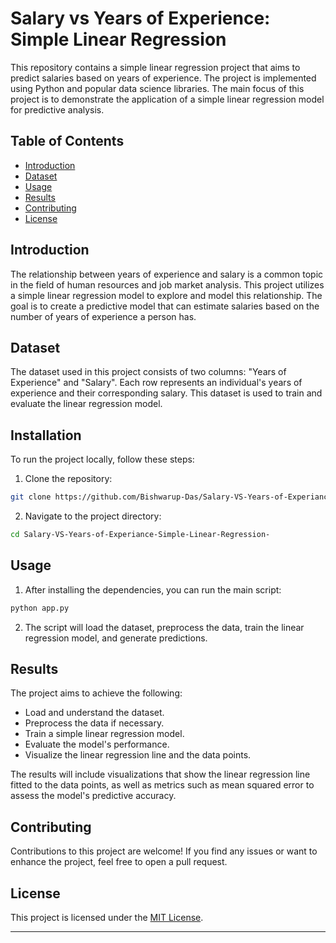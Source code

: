 # Salary vs Years of Experience: Simple Linear Regression

This repository contains a simple linear regression project that aims to predict salaries based on years of experience. The project is implemented using Python and popular data science libraries. The main focus of this project is to demonstrate the application of a simple linear regression model for predictive analysis.

## Table of Contents

- [Introduction](#introduction)
- [Dataset](#dataset)
- [Usage](#usage)
- [Results](#results)
- [Contributing](#contributing)
- [License](#license)

## Introduction

The relationship between years of experience and salary is a common topic in the field of human resources and job market analysis. This project utilizes a simple linear regression model to explore and model this relationship. The goal is to create a predictive model that can estimate salaries based on the number of years of experience a person has.

## Dataset

The dataset used in this project consists of two columns: "Years of Experience" and "Salary". Each row represents an individual's years of experience and their corresponding salary. This dataset is used to train and evaluate the linear regression model.

## Installation

To run the project locally, follow these steps:

1. Clone the repository:

```bash
git clone https://github.com/Bishwarup-Das/Salary-VS-Years-of-Experiance-Simple-Linear-Regression-.git
```

2. Navigate to the project directory:

```bash
cd Salary-VS-Years-of-Experiance-Simple-Linear-Regression-
```

## Usage

1. After installing the dependencies, you can run the main script:

```bash
python app.py
```

2. The script will load the dataset, preprocess the data, train the linear regression model, and generate predictions.

## Results

The project aims to achieve the following:

- Load and understand the dataset.
- Preprocess the data if necessary.
- Train a simple linear regression model.
- Evaluate the model's performance.
- Visualize the linear regression line and the data points.

The results will include visualizations that show the linear regression line fitted to the data points, as well as metrics such as mean squared error to assess the model's predictive accuracy.

## Contributing

Contributions to this project are welcome! If you find any issues or want to enhance the project, feel free to open a pull request.

## License

This project is licensed under the [MIT License](LICENSE).

---
